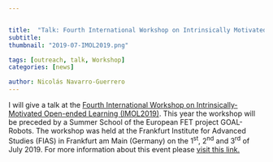 ```yaml
---


title:  "Talk: Fourth International Workshop on Intrinsically Motivated Open-Ended Learning"
subtitle: 
thumbnail: "2019-07-IMOL2019.png"

tags: [outreach, talk, Workshop]
categories: [news]

author: Nicolás Navarro-Guerrero
---
```


I will give a talk at the <a href="https://2019.imol-conf.org" target="_blank">Fourth International Workshop on Intrinsically-Motivated Open-ended Learning (IMOL2019)</a>. This year the workshop will be preceded by a Summer School of the European FET project GOAL-Robots. The workshop was held at the Frankfurt Institute for Advanced Studies (FIAS) in Frankfurt am Main (Germany) on the 1<sup>st</sup>, 2<sup>nd</sup> and 3<sup>rd</sup> of July 2019. For more information about this event please <a href="https://2019.imol-conf.org" target="_blank">visit this link.</a>
<!--more-->


